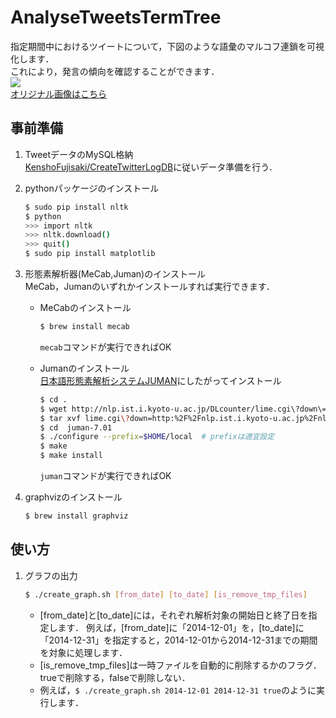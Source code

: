 # AnalyseTweetsTermTree

指定期間中におけるツイートについて，下図のような語彙のマルコフ連鎖を可視化します．  
これにより，発言の傾向を確認することができます．  
![](http://f.st-hatena.com/images/fotolife/n/ni66ling/20150126/20150126033247.png)  
[オリジナル画像はこちら](http://f.st-hatena.com/images/fotolife/n/ni66ling/20150126/20150126033402_original.png)

## 事前準備
1. TweetデータのMySQL格納  
    [KenshoFujisaki/CreateTwitterLogDB](https://github.com/KenshoFujisaki/CreateTwitterLogDB)に従いデータ準備を行う．

2. pythonパッケージのインストール  
    ```sh
    $ sudo pip install nltk
    $ python
    >>> import nltk
    >>> nltk.download()
    >>> quit()
    $ sudo pip install matplotlib
    ```

3. 形態素解析器(MeCab,Juman)のインストール  
    MeCab，Jumanのいずれかインストールすれば実行できます． 

    + MeCabのインストール  
        ```sh
        $ brew install mecab
        ```
        `mecab`コマンドが実行できればOK  
    
    + Jumanのインストール  
        [日本語形態素解析システムJUMAN](http://nlp.ist.i.kyoto-u.ac.jp/index.php?JUMAN)にしたがってインストール   
        ```sh
        $ cd .
        $ wget http://nlp.ist.i.kyoto-u.ac.jp/DLcounter/lime.cgi\?down\=http://nlp.ist.i.kyoto-u.ac.jp/nl-resource/juman/juman-7.01.tar.bz2\&name\=juman-7.01.tar.bz2
        $ tar xvf lime.cgi\?down=http:%2F%2Fnlp.ist.i.kyoto-u.ac.jp%2Fnl-resource%2Fjuman%2Fjuman-7.01.tar.bz2\&name=juman-7.01.tar.bz2
        $ cd  juman-7.01
        $ ./configure --prefix=$HOME/local  # prefixは適宜設定
        $ make
        $ make install
        ```
        `juman`コマンドが実行できればOK  

4. graphvizのインストール  
    ```sh
    $ brew install graphviz
    ```

## 使い方
1. グラフの出力  
    ```sh
    $ ./create_graph.sh [from_date] [to_date] [is_remove_tmp_files]
    ```
    + [from_date]と[to_date]には，それぞれ解析対象の開始日と終了日を指定します．
      例えば，[from_date]に「2014-12-01」を，[to_date]に「2014-12-31」を指定すると，2014-12-01から2014-12-31までの期間を対象に処理します．
    + [is_remove_tmp_files]は一時ファイルを自動的に削除するかのフラグ．trueで削除する，falseで削除しない．
    + 例えば，`$ ./create_graph.sh 2014-12-01 2014-12-31 true`のように実行します．
